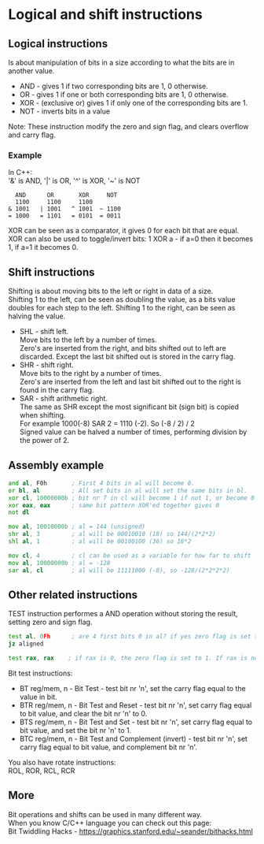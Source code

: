 # Logical and shift instructions

## Logical instructions
Is about manipulation of bits in a size according to what the bits are in another value.

- AND - gives 1 if two corresponding bits are 1, 0 otherwise. <br>
- OR - gives 1 if one or both corresponding bits are 1, 0 otherwise. <br>
- XOR - (exclusive or) gives 1 if only one of the corresponding bits are 1. <br>
- NOT - inverts bits in a value

Note: These instruction modify the zero and sign flag, and clears overflow and carry flag.

### Example
In C++: <br>
'&' is AND, '|' is OR, '^' is XOR, '~' is NOT
```
  AND      OR       XOR     NOT
  1100     1100     1100
& 1001   | 1001   ^ 1001  ~ 1100
= 1000   = 1101   = 0101  = 0011
```
XOR can be seen as a comparator, it gives 0 for each bit that are equal. <br>
XOR can also be used to toggle/invert bits: 1 XOR a - if a=0 then it becomes 1, if a=1 it becomes 0.

## Shift instructions
Shifting is about moving bits to the left or right in data of a size. <br>
Shifting 1 to the left, can be seen as doubling the value, as a bits value doubles for each step to the left.
Shifting 1 to the right, can be seen as halving the value.

- SHL - shift left. <br>
  Move bits to the left by a number of times. <br>
  Zero's are inserted from the right, and bits shifted out to left are discarded.
  Except the last bit shifted out is stored in the carry flag.  
- SHR - shift right. <br>
  Move bits to the right by a number of times. <br>
  Zero's are inserted from the left and last bit shifted out to the right is found in the carry flag.
- SAR - shift arithmetic right. <br>
  The same as SHR except the most significant bit (sign bit) is copied when shifting. <br>
  For example 1000(-8) SAR 2 = 1110 (-2). So (-8 / 2) / 2 <br>
  Signed value can be halved a number of times, performing division by the power of 2.

## Assembly example
```asm
and al, F0h       ; First 4 bits in al will become 0.
or bl, al         ; All set bits in al will set the same bits in bl.
xor cl, 10000000b ; bit nr 7 in cl will become 1 if not 1, or become 0 if it is 1
xor eax, eax      ; same bit pattern XOR'ed together gives 0
not dl

mov al, 10010000b ; al = 144 (unsigned)
shr al, 3         ; al will be 00010010 (18) so 144/(2*2*2)
shl al, 1         ; al will be 00100100 (36) so 18*2

mov cl, 4         ; cl can be used as a variable for how far to shift
mov al, 10000000b ; al = -128
sar al, cl        ; al will be 11111000 (-8), so -128/(2*2*2*2)
```

## Other related instructions
TEST instruction performes a AND operation without storing the result, setting zero and sign flag. <br>
```asm
test al, 0Fh      ; are 4 first bits 0 in al? if yes zero flag is set to 1, else 0.
jz aligned

test rax, rax    ; if rax is 0, the zero flag is set to 1. If rax is negative, the sign flag is set to 1.
```

Bit test instructions: <br>
- BT reg/mem, n - Bit Test - test bit nr 'n', set the carry flag equal to the value in bit.
- BTR reg/mem, n - Bit Test and Reset - test bit nr 'n', set carry flag equal to bit value, and clear the bit nr 'n' to 0.
- BTS reg/mem, n - Bit Test and Set - test bit nr 'n', set carry flag equal to bit value, and set the bit nr 'n' to 1.
- BTC reg/mem, n - Bit Test and Complement (invert) - test bit nr 'n', set carry flag equal to bit value, and complement bit nr 'n'.

You also have rotate instructions:<br>
ROL, ROR, RCL, RCR

## More
Bit operations and shifts can be used in many different way. <br>
When you know C/C++ language you can check out this page: <br>
Bit Twiddling Hacks - https://graphics.stanford.edu/~seander/bithacks.html
